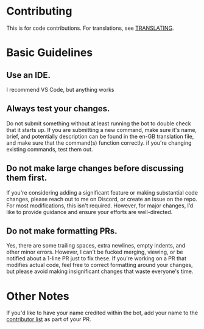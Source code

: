 # Contributing

This is for code contributions. For translations, see [TRANSLATING](../assets/language_data/README.md).

# Basic Guidelines

## Use an IDE.
I recommend VS Code, but anything works

## Always test your changes.
Do not submit something without at least running the bot to double check that it starts up.
If you are submitting a new command, make sure it's name, brief, and potentially description can be found in the en-GB translation file, and make sure that the command(s) function correctly. if you're changing existing commands, test them out.

## Do not make large changes before discussing them first.
If you're considering adding a significant feature or making substantial code changes, please reach out to me on Discord, or create an issue on the repo. For most modifications, this isn't required. However, for major changes, I’d like to provide guidance and ensure your efforts are well-directed.

## Do not make formatting PRs.
Yes, there are some trailing spaces, extra newlines, empty indents, and other minor errors. However, I can't be fucked merging, viewing, or be notified about a 1-line PR just to fix these. If you're working on a PR that modifies actual code, feel free to correct formatting around your changes, but please avoid making insignificant changes that waste everyone's time.

# Other Notes
If you'd like to have your name credited within the bot, add your name to the [contributor list](../assets/text/contributors.txt) as part of your PR.